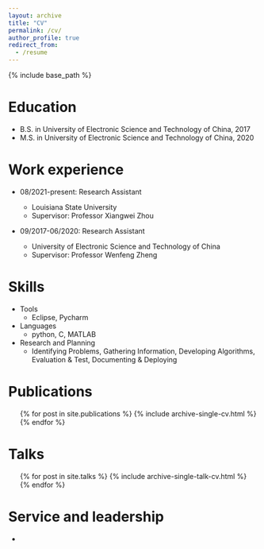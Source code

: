 ```yaml
---
layout: archive
title: "CV"
permalink: /cv/
author_profile: true
redirect_from:
  - /resume
---
```


{% include base_path %}

Education
======
* B.S. in University of Electronic Science and Technology of China, 2017
* M.S. in University of Electronic Science and Technology of China, 2020
<!-- * Ph.D in Version Control Theory, GitHub University, 2018 (expected) -->

Work experience
======
* 08/2021-present: Research Assistant
  * Louisiana State University
  * Supervisor: Professor Xiangwei Zhou

* 09/2017-06/2020: Research Assistant
  * University of Electronic Science and Technology of China
  * Supervisor: Professor Wenfeng Zheng
  
Skills
======
* Tools
  * Eclipse, Pycharm
* Languages
  * python, C, MATLAB
* Research and Planning
  * Identifying Problems, Gathering Information, Developing Algorithms, Evaluation & Test, Documenting & Deploying

Publications
======
  <ul>{% for post in site.publications %}
    {% include archive-single-cv.html %}
  {% endfor %}</ul>
  
Talks
======
  <ul>{% for post in site.talks %}
    {% include archive-single-talk-cv.html %}
  {% endfor %}</ul>
  
<!-- Teaching
======
  <ul>{% for post in site.teaching %}
    {% include archive-single-cv.html %}
  {% endfor %}</ul>
 -->  
Service and leadership
======
* 
